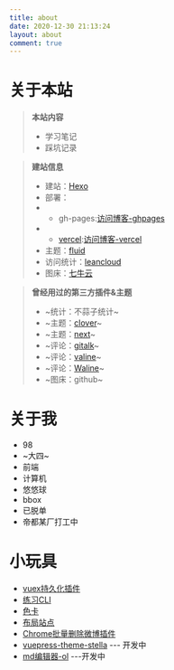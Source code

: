 ```yaml
---
title: about
date: 2020-12-30 21:13:24
layout: about
comment: true
---
```


# 关于本站
>  **本站内容**
> - 学习笔记
> - 踩坑记录

>  **建站信息**
> - 建站：[Hexo](https://hexo.io/zh-cn/)
> - 部署：
> - - gh-pages:[访问博客-ghpages](https://blog.shuaxinjs.cn)
> - - [vercel](https://vercel.com):[访问博客-vercel](https://blog.shuaxindiary.cn)
> - 主题：[fluid](https://hexo.fluid-dev.com/docs/)
> - 访问统计：[leancloud](https://www.leancloud.cn/)
> - 图床：[七牛云](https://www.qiniu.com/)



>  **曾经用过的第三方插件&主题**
> - ~统计：不蒜子统计~
> - ~主题：[clover](https://github.com/esappear/hexo-theme-clover)~
> - ~主题：[next](http://theme-next.iissnan.com/)~
> - ~评论：[gitalk](https://github.com/gitalk/gitalk)~
> - ~评论：[valine](https://valine.js.org/)~
> - ~评论：[Waline](https://waline.js.org/)~
> - ~图床：github~


# 关于我

- 98
- ~大四~
- 前端
- 计算机
- 悠悠球
- bbox
- 已脱单
- 帝都某厂打工中

# 小玩具

- [vuex持久化插件](https://github.com/SHUAXINDIARY/cacheState)
- [练习CLI](https://github.com/SHUAXINDIARY/demo-cli)
- [色卡](https://github.com/SHUAXINDIARY/colorGuide)
- [布局站点](https://layout-sigma.vercel.app/)
- [Chrome批量删除微博插件](https://github.com/SHUAXINDIARY/Weibo-plugin)
- [vuepress-theme-stella](https://github.com/SHUAXINDIARY/vuepress-theme-stella) --- 开发中
- [md编辑器-ol](https://github.com/SHUAXINDIARY/md-editor-ol) ---开发中